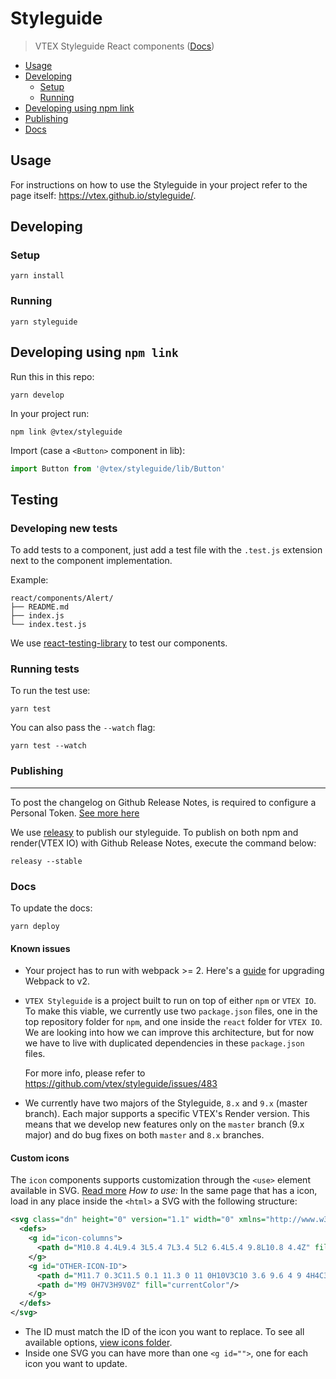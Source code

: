 # Styleguide

> VTEX Styleguide React components ([Docs](https://vtex.github.io/styleguide))

- [Usage](#usage)
- [Developing](#developing)
  - [Setup](#setup)
  - [Running](#running)
- [Developing using npm link](#developing-using-npm-link)
- [Publishing](#publishing)
- [Docs](#docs)

## Usage

For instructions on how to use the Styleguide in your project refer to the page itself: https://vtex.github.io/styleguide/.

## Developing

### Setup

```shell
yarn install
```

### Running

```shell
yarn styleguide
```

## Developing using `npm link`

Run this in this repo:

```shell
yarn develop
```

In your project run:

```
npm link @vtex/styleguide
```

Import (case a `<Button>` component in lib):

```js
import Button from '@vtex/styleguide/lib/Button'
```

## Testing

### Developing new tests

To add tests to a component, just add a test file with the `.test.js` extension next to the component implementation.

Example:

```shell
react/components/Alert/
├── README.md
├── index.js
└── index.test.js
```

We use [react-testing-library](https://github.com/kentcdodds/react-testing-library) to test our components.

### Running tests

To run the test use:

```shell
yarn test
```

You can also pass the `--watch` flag:

```shell
yarn test --watch
```

### Publishing

---

To post the changelog on Github Release Notes, is required to configure a Personal Token. [See more here](https://www.npmjs.com/package/releasy#settings)

We use [releasy](https://www.npmjs.com/package/releasy) to publish our styleguide. To publish on both npm and render(VTEX IO) with Github Release Notes, execute the command below:

```shell
releasy --stable
```

### Docs

To update the docs:

```shell
yarn deploy
```

#### Known issues

- Your project has to run with webpack >= 2. Here's a [guide](https://webpack.js.org/migrate/3/) for upgrading Webpack to v2.

- `VTEX Styleguide` is a project built to run on top of either `npm` or `VTEX IO`. To
  make this viable, we currently use two `package.json` files, one in the top repository
  folder for `npm`, and one inside the `react` folder for `VTEX IO`. We are
  looking into how we can improve this architecture, but for now we have to live
  with duplicated dependencies in these `package.json` files.

  For more info, please refer to https://github.com/vtex/styleguide/issues/483

- We currently have two majors of the Styleguide, `8.x` and `9.x` (master branch).
  Each major supports a specific VTEX's Render version.
  This means that we develop new features only on the `master` branch (9.x major) and do bug fixes on both `master` and `8.x` branches.

#### Custom icons

The `icon` components supports customization through the `<use>` element available in SVG. [Read more](https://developer.mozilla.org/en-US/docs/Web/SVG/Element/use)
*How to use:* In the same page that has a icon, load in any place inside the `<html>` a SVG with the following structure:
```svg
<svg class="dn" height="0" version="1.1" width="0" xmlns="http://www.w3.org/2000/svg">
  <defs>
    <g id="icon-columns">
      <path d="M10.8 4.4L9.4 3L5.4 7L3.4 5L2 6.4L5.4 9.8L10.8 4.4Z" fill="currentColor" />
    </g>
    <g id="OTHER-ICON-ID">
      <path d="M11.7 0.3C11.5 0.1 11.3 0 11 0H10V3C10 3.6 9.6 4 9 4H4C3.4 4 3 3.6 3 3V0H1C0.4 0 0 0.4 0 1V15C0 15.6 0.4 16 1 16H15C15.6 16 16 15.6 16 15V5C16 4.7 15.9 4.5 15.7 4.3L11.7 0.3ZM13 14H3V11C3 10.4 3.4 10 4 10H12C12.6 10 13 10.4 13 11V14Z" fill="currentColor"/>
      <path d="M9 0H7V3H9V0Z" fill="currentColor"/>
    </g>
  </defs>
</svg>
```
- The ID must match the ID of the icon you want to replace. To see all available options, [view icons folder](https://github.com/vtex/styleguide/tree/master/react/components/icon).
- Inside one SVG you can have more than one `<g id="">`, one for each icon you want to update.
